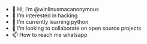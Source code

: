 - 👋 Hi, I’m @winlinuxmacanonymous
- 👀 I’m interested in hacking
- 🌱 I’m currently learning python
- 💞️ I’m looking to collaborate on open source projects
- 📫 How to reach me whatsapp

<!---
winlinuxmacanonymous/winlinuxmacanonymous is a ✨ special ✨ repository because its `README.md` (this file) appears on your GitHub profile.
You can click the Preview link to take a look at your changes.
--->
